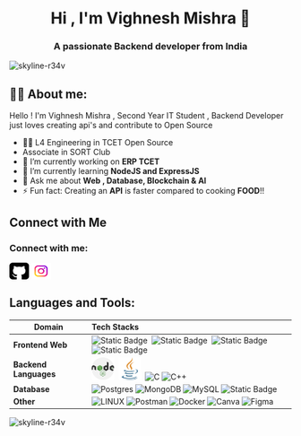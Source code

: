 <h1 align="center">Hi , I'm Vighnesh Mishra 👋</h1>
<h3 align="center">A passionate Backend developer from India</h3>

<p align="left"> <img src="https://komarev.com/ghpvc/?username=skyline-r34v&label=Profile%20views&color=0e75b6&style=flat" alt="skyline-r34v" /> </p>



##  🙋‍♂️ About me:

Hello ! I'm Vighnesh Mishra , Second Year IT Student , Backend Developer just loves creating api's and contribute to Open Source

- 🧑‍💻 L4 Engineering in TCET Open Source
- Associate in SORT Club
- 🔭 I’m currently working on **ERP TCET**
- 🌱 I’m currently learning **NodeJS and ExpressJS**
- 💬 Ask me about **Web , Database, Blockchain & AI**
- ⚡ Fun fact: Creating an **API** is faster compared to cooking **FOOD**!!


## Connect with Me 


<h3 align="left">Connect with me:</h3>
<p align="left">

<a href="https://www.github.com/skyline-r34v" target="blank" rel="noreferrer"><img align = "center" alt="Github" width="35px" src="./assets/github-sign.png" height="30" width="40"></a> 
<a href="https://www.instagram.com/vighnesh_m95" target="blank" rel="noreferrer"><img align = "center" alt="Instagram" width="35px" src="./assets/instagram.png" height="30" width="40"></a>
</p>

## Languages and Tools:

Domain | Tech Stacks
-------- | :-------
**Frontend Web** |![Static Badge](https://img.shields.io/badge/-REACTJS-vighnesh)&nbsp;&nbsp;![Static Badge](https://img.shields.io/badge/-HTML-vighnesh)&nbsp;&nbsp;![Static Badge](https://img.shields.io/badge/-CSS-vighnesh)&nbsp;&nbsp;![Static Badge](https://img.shields.io/badge/-JS-vighnesh) 
**Backend Languages** | <img src="./assets/skills/nodejs.png" width="40px">&nbsp;&nbsp;<img src="./assets/skills/java.png" width="40px">&nbsp;&nbsp;![C](https://img.shields.io/badge/c-%2300599C.svg?style=for-the-badge&logo=c&logoColor=white) ![C++](https://img.shields.io/badge/c++-%2300599C.svg?style=for-the-badge&logo=c%2B%2B&logoColor=white) 
**Database** |   ![Postgres](https://img.shields.io/badge/postgres-%23316192.svg?style=for-the-badge&logo=postgresql&logoColor=white)  ![MongoDB](https://img.shields.io/badge/MongoDB-%234ea94b.svg?style=for-the-badge&logo=mongodb&logoColor=white) ![MySQL](https://img.shields.io/badge/mysql-%2300f.svg?style=for-the-badge&logo=mysql&logoColor=white) ![Static Badge](https://img.shields.io/badge/-MS_SQL-v%20)
**Other** | ![LINUX](https://img.shields.io/badge/Linux-FCC624?style=for-the-badge&logo=linux&logoColor=black) ![Postman](https://img.shields.io/badge/Postman-FF6C37?style=for-the-badge&logo=postman&logoColor=white) ![Docker](https://img.shields.io/badge/docker-%230db7ed.svg?style=for-the-badge&logo=docker&logoColor=white) ![Canva](https://img.shields.io/badge/Canva-%2300C4CC.svg?style=for-the-badge&logo=Canva&logoColor=white) 	![Figma](https://img.shields.io/badge/figma-%23F24E1E.svg?style=for-the-badge&logo=figma&logoColor=white)



<p><img align="center" src="https://github-readme-stats.vercel.app/api/top-langs?username=skyline-r34v&show_icons=true&locale=en&layout=compact" alt="skyline-r34v" /></p>


